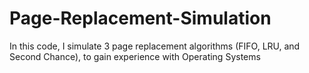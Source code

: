 # Page-Replacement-Simulation
In this code, I simulate 3 page replacement algorithms (FIFO, LRU, and Second Chance), to gain experience with Operating Systems

